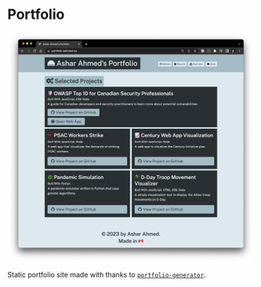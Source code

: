 # Portfolio

![](https://github.com/asharahmed/portfolio/blob/main/screenshot_.png)

Static portfolio site made with thanks to [`portfolio-generator`](https://github.com/Johnnyboy7781/portfolio-generator).
